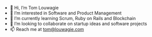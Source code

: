 - 👋 Hi, I’m Tom Louwagie
- 👀 I’m interested in Software and Product Management
- 🌱 I’m currently learning Scrum, Ruby on Rails and Blockchain
- 💞️ I’m looking to collaborate on startup ideas and software projects
- 📫 Reach me at tom@louwagie.com

